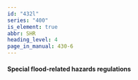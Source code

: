 ```yaml
---
id: "432l"
series: "400"
is_element: true
abbr: SHR
heading_level: 4
page_in_manual: 430-6
---
```


#### Special flood-related hazards regulations